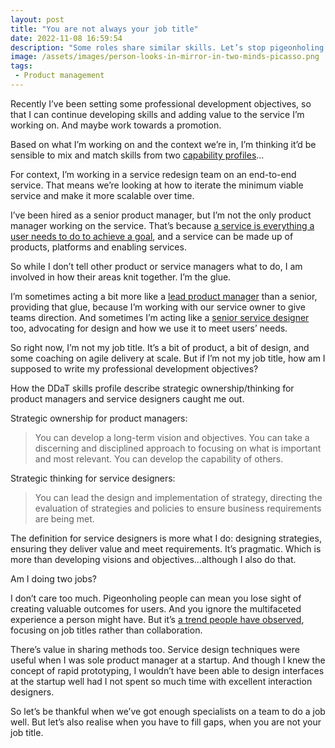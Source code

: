 ```yaml
---
layout: post
title: "You are not always your job title"
date: 2022-11-08 16:59:54
description: "Some roles share similar skills. Let’s stop pigeonholing people."
image: /assets/images/person-looks-in-mirror-in-two-minds-picasso.png
tags:
 - Product management
---
```


Recently I’ve been setting some professional development objectives, so that I can continue developing skills and adding value to the service I’m working on. And maybe work towards a promotion.

Based on what I’m working on and the context we’re in, I’m thinking it’d be sensible to mix and match skills from two [capability profiles](https://www.gov.uk/government/collections/digital-data-and-technology-profession-capability-framework)…

For context, I’m working in a service redesign team on an end-to-end service. That means we’re looking at how to iterate the minimum viable service and make it more scalable over time.

I’ve been hired as a senior product manager, but I’m not the only product manager working on the service. That’s because [a service is everything a user needs to do to achieve a goal](https://medium.com/@teropsv/products-deliver-outputs-services-deliver-outcomes-845f964ba1ff), and a service can be made up of products, platforms and enabling services.

So while I don’t tell other product or service managers what to do, I am involved in how their areas knit together. I’m the glue.

I’m sometimes acting a bit more like a [lead product manager](https://www.gov.uk/guidance/product-manager#lead-product-manager) than a senior, providing that glue, because I’m working with our service owner to give teams direction. And sometimes I’m acting like a [senior service designer](https://www.gov.uk/guidance/service-designer#senior-service-designer) too, advocating for design and how we use it to meet users’ needs.

So right now, I’m not my job title. It’s a bit of product, a bit of design, and some coaching on agile delivery at scale. But if I’m not my job title, how am I supposed to write my professional development objectives?

How the DDaT skills profile describe strategic ownership/thinking for product managers and service designers caught me out.

Strategic ownership for product managers:

> You can develop a long-term vision and objectives. You can take a discerning and disciplined approach to focusing on what is important and most relevant. You can develop the capability of others.

Strategic thinking for service designers:

> You can lead the design and implementation of strategy, directing the evaluation of strategies and policies to ensure business requirements are being met.

The definition for service designers is more what I do: designing strategies, ensuring they deliver value and meet requirements. It’s pragmatic. Which is more than developing visions and objectives…although I also do that.

Am I doing two jobs?

I don’t care too much. Pigeonholing people can mean you lose sight of creating valuable outcomes for users. And you ignore the multifaceted experience a person might have. But it’s [a trend people have observed](https://emilywebber.co.uk/why-cant-we-all-just-get-along/), focusing on job titles rather than collaboration.

There’s value in sharing methods too. Service design techniques were useful when I was sole product manager at a startup. And though I knew the concept of rapid prototyping, I wouldn’t have been able to design interfaces at the startup well had I not spent so much time with excellent interaction designers.

So let’s be thankful when we’ve got enough specialists on a team to do a job well. But let’s also realise when you have to fill gaps, when you are not your job title.
